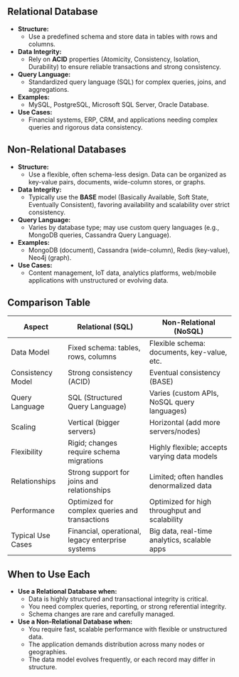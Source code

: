 ## Relational Database

- **Structure:**
    - Use a predefined schema and store data in tables with rows and columns.
- **Data Integrity:**
    - Rely on **ACID** properties (Atomicity, Consistency, Isolation, Durability) to ensure reliable transactions and strong consistency.
- **Query Language:**
    - Standardized query language (SQL) for complex queries, joins, and aggregations.
- **Examples:**
    - MySQL, PostgreSQL, Microsoft SQL Server, Oracle Database.
- **Use Cases:**
    - Financial systems, ERP, CRM, and applications needing complex queries and rigorous data consistency.

## Non-Relational Databases

- **Structure:**
    - Use a flexible, often schema-less design. Data can be organized as key-value pairs, documents, wide-column stores, or graphs.
- **Data Integrity:**
    - Typically use the **BASE** model (Basically Available, Soft State, Eventually Consistent), favoring availability and scalability over strict consistency.
- **Query Language:**
    - Varies by database type; may use custom query languages (e.g., MongoDB queries, Cassandra Query Language).
- **Examples:**
    - MongoDB (document), Cassandra (wide-column), Redis (key-value), Neo4j (graph).
- **Use Cases:**
    - Content management, IoT data, analytics platforms, web/mobile applications with unstructured or evolving data.

## Comparison Table

| Aspect | Relational (SQL) | Non-Relational (NoSQL) |
| --- | --- | --- |
| Data Model | Fixed schema: tables, rows, columns | Flexible schema: documents, key-value, etc. |
| Consistency Model | Strong consistency (ACID) | Eventual consistency (BASE) |
| Query Language | SQL (Structured Query Language) | Varies (custom APIs, NoSQL query languages) |
| Scaling | Vertical (bigger servers) | Horizontal (add more servers/nodes) |
| Flexibility | Rigid; changes require schema migrations | Highly flexible; accepts varying data models |
| Relationships | Strong support for joins and relationships | Limited; often handles denormalized data |
| Performance | Optimized for complex queries and transactions | Optimized for high throughput and scalability |
| Typical Use Cases | Financial, operational, legacy enterprise systems | Big data, real-time analytics, scalable apps |

## When to Use Each

- **Use a Relational Database when:**
    - Data is highly structured and transactional integrity is critical.
    - You need complex queries, reporting, or strong referential integrity.
    - Schema changes are rare and carefully managed.
- **Use a Non-Relational Database when:**
    - You require fast, scalable performance with flexible or unstructured data.
    - The application demands distribution across many nodes or geographies.
    - The data model evolves frequently, or each record may differ in structure.